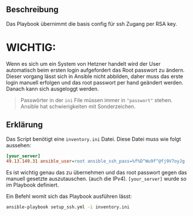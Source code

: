 ## Beschreibung

Das Playbook übernimmt die basis config für ssh Zugang per RSA key. 

# WICHTIG:

Wenn es sich um ein System von Hetzner handelt wird der User automatisch beim ersten login aufgefordert das Root passwort zu ändern. Dieser vorgang lässt sich in Ansible nicht abbilden, daher muss das erste login manuell erfolgen und das root passwort per hand geändert werden. Danach kann sich ausgeloggt werden.

> Passwörter in der `ini` File müssen immer in `"passwort"` stehen. Ansible hat schwierigkeiten mit Sonderzeichen.

## Erklärung

Das Script benötigt eine `inventory.ini` Datei. Diese Datei muss wie folgt aussehen:
```ini
[your_server]
49.13.149.31 ansible_user=root ansible_ssh_pass=%f%D^Wu9f^@fj9V7oyJg
```
Es ist wichtig genau das zu übernehmen und das root passwort gegen das manuell gesetzte auszutauschen. (auch die IPv4). `[your_server]` wurde so im Playbook definiert.

Ein Befehl womit sich das Playbook ausführen lässt:
```bash
ansible-playbook setup_ssh.yml -i inventory.ini
```